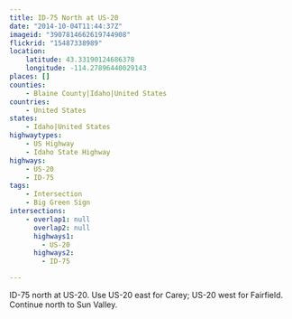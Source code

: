 ```yaml
---
title: ID-75 North at US-20
date: "2014-10-04T11:44:37Z"
imageid: "3907814662619744908"
flickrid: "15487338989"
location:
    latitude: 43.33190124686378
    longitude: -114.27896440029143
places: []
counties:
    - Blaine County|Idaho|United States
countries:
    - United States
states:
    - Idaho|United States
highwaytypes:
    - US Highway
    - Idaho State Highway
highways:
    - US-20
    - ID-75
tags:
    - Intersection
    - Big Green Sign
intersections:
    - overlap1: null
      overlap2: null
      highways1:
        - US-20
      highways2:
        - ID-75

---
```

ID-75 north at US-20.  Use US-20 east for Carey; US-20 west for Fairfield.  Continue north to Sun Valley.